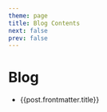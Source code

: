 ```yaml
---
theme: page
title: Blog Contents
next: false
prev: false
---
```


<script setup>
import {data as posts} from "../.vitepress/theme/post.data.ts"
 </script>

# Blog

<ul>
 <li v-for="post of posts">
    <a :href="post.url" class="home-posts-article-title">{{post.frontmatter.title}}</a>
 </li>
</ul>
